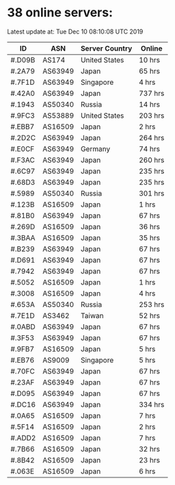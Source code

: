 # 38 online servers:

Latest update at: Tue Dec 10 08:10:08 UTC 2019

| ID | ASN | Server Country | Online |
| -- | --- | -------------- | ------ |
| #.D09B | AS174 | United States | 10 hrs |
| #.2A79 | AS63949 | Japan | 65 hrs |
| #.7F1D | AS63949 | Singapore | 4 hrs |
| #.42A0 | AS63949 | Japan | 737 hrs |
| #.1943 | AS50340 | Russia | 14 hrs |
| #.9FC3 | AS53889 | United States | 203 hrs |
| #.EBB7 | AS16509 | Japan | 2 hrs |
| #.2D2C | AS63949 | Japan | 264 hrs |
| #.E0CF | AS63949 | Germany | 74 hrs |
| #.F3AC | AS63949 | Japan | 260 hrs |
| #.6C97 | AS63949 | Japan | 235 hrs |
| #.68D3 | AS63949 | Japan | 235 hrs |
| #.5989 | AS50340 | Russia | 301 hrs |
| #.123B | AS16509 | Japan | 1 hrs |
| #.81B0 | AS63949 | Japan | 67 hrs |
| #.269D | AS16509 | Japan | 36 hrs |
| #.3BAA | AS16509 | Japan | 35 hrs |
| #.B239 | AS63949 | Japan | 67 hrs |
| #.D691 | AS63949 | Japan | 67 hrs |
| #.7942 | AS63949 | Japan | 67 hrs |
| #.5052 | AS16509 | Japan | 1 hrs |
| #.3008 | AS16509 | Japan | 4 hrs |
| #.653A | AS50340 | Russia | 253 hrs |
| #.7E1D | AS3462 | Taiwan | 52 hrs |
| #.0ABD | AS63949 | Japan | 67 hrs |
| #.3F53 | AS63949 | Japan | 67 hrs |
| #.9FB7 | AS16509 | Japan | 5 hrs |
| #.EB76 | AS9009 | Singapore | 5 hrs |
| #.70FC | AS63949 | Japan | 67 hrs |
| #.23AF | AS63949 | Japan | 67 hrs |
| #.D095 | AS63949 | Japan | 67 hrs |
| #.DC16 | AS63949 | Japan | 334 hrs |
| #.0A65 | AS16509 | Japan | 7 hrs |
| #.5F14 | AS16509 | Japan | 2 hrs |
| #.ADD2 | AS16509 | Japan | 7 hrs |
| #.7B66 | AS16509 | Japan | 32 hrs |
| #.8B42 | AS16509 | Japan | 23 hrs |
| #.063E | AS16509 | Japan | 6 hrs |

